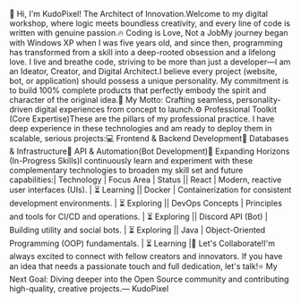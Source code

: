👋 Hi, I'm KudoPixel! The Architect of Innovation.Welcome to my digital workshop, where logic meets boundless creativity, and every line of code is written with genuine passion.🔥 Coding is Love, Not a JobMy journey began with Windows XP when I was five years old, and since then, programming has transformed from a skill into a deep-rooted obsession and a lifelong love. I live and breathe code, striving to be more than just a developer—I am an Ideator, Creator, and Digital Architect.I believe every project (website, bot, or application) should possess a unique personality. My commitment is to build 100% complete products that perfectly embody the spirit and character of the original idea.🌟 My Motto: Crafting seamless, personality-driven digital experiences from concept to launch.⚙️ Professional Toolkit (Core Expertise)These are the pillars of my professional practice. I have deep experience in these technologies and am ready to deploy them in scalable, serious projects:💻 Frontend & Backend Development💾 Databases & Infrastructure🤖 API & Automation(Bot Development)🔭 Expanding Horizons (In-Progress Skills)I continuously learn and experiment with these complementary technologies to broaden my skill set and future capabilities:| Technology | Focus Area | Status || React | Modern, reactive user interfaces (UIs). | ⏳ Learning || Docker | Containerization for consistent development environments. | ⏳ Exploring || DevOps Concepts | Principles and tools for CI/CD and operations. | ⏳ Exploring || Discord API (Bot) | Building utility and social bots. | ⏳ Exploring || Java | Object-Oriented Programming (OOP) fundamentals. | ⏳ Learning |🤝 Let's Collaborate!I'm always excited to connect with fellow creators and innovators. If you have an idea that needs a passionate touch and full dedication, let's talk!⭐ My Next Goal: Diving deeper into the Open Source community and contributing high-quality, creative projects.— KudoPixel

